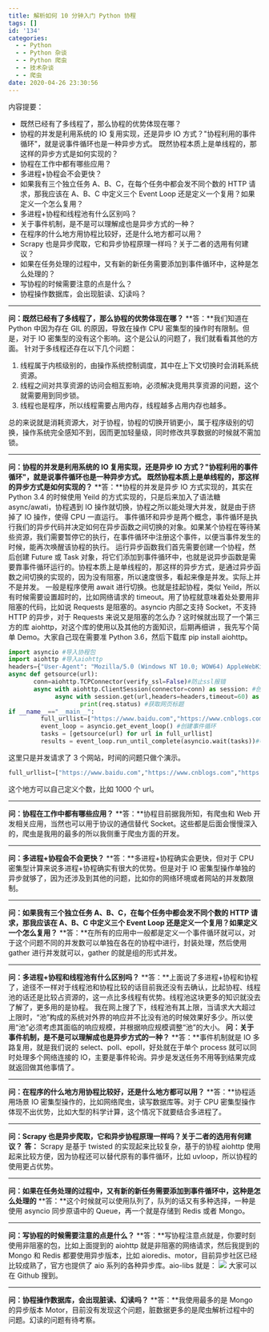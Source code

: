 ```yaml
---
title: 解析如何 10 分钟入门 Python 协程
tags: []
id: '134'
categories:
  - - Python
  - - Python 杂谈
  - - Python 爬虫
  - - 技术杂谈
  - - 爬虫
date: 2020-04-26 23:30:56
---
```


内容提要：

*   既然已经有了多线程了，那么协程的优势体现在哪？
*   协程的并发是利用系统的 IO 复用实现，还是异步 IO 方式？"协程利用的事件循环"，就是说事件循环也是一种异步方式。 既然协程本质上是单线程的，那这样的异步方式是如何实现的？
*   协程在工作中都有哪些应用？
*   多进程+协程会不会更快？
*   如果我有三个独立任务 A、B、C，在每个任务中都会发不同个数的 HTTP 请求，那我应该在 A、B、C 中定义三个 Event Loop 还是定义一个复用？如果定义一个怎么复用？
*   多进程+协程和线程池有什么区别吗？
*   关于事件机制，是不是可以理解成也是异步方式的一种？
*   在程序的什么地方用协程比较好，还是什么地方都可以用？
*   Scrapy 也是异步爬取，它和异步协程原理一样吗？关于二者的选用有何建议？
*   如果在任务处理的过程中，又有新的新任务需要添加到事件循环中，这种是怎么处理的？
*   写协程的时候需要注意的点是什么？
*   协程操作数据库，会出现脏读、幻读吗？

* * *

**问：既然已经有了多线程了，那么协程的优势体现在哪？** **答：**我们知道在 Python 中因为存在 GIL 的原因，导致在操作 CPU 密集型的操作时有限制。但是，对于 IO 密集型的没有这个影响。这个是公认的问题了，我们就看看其他的方面。 针对于多线程还存在以下几个问题：

1.  线程属于内核级别的，由操作系统控制调度，其中在上下文切换时会消耗系统资源。
2.  线程之间对共享资源的访问会相互影响，必须解决竞用共享资源的问题，这个就需要用到同步锁。
3.  线程也是程序，所以线程需要占用内存，线程越多占用内存也越多。

总的来说就是消耗资源大，对于协程，协程的切换开销更小，属于程序级别的切换，操作系统完全感知不到，因而更加轻量级，同时修改共享数据的时候就不需加锁。

* * *

**问：协程的并发是利用系统的 IO 复用实现，还是异步 IO 方式？"协程利用的事件循环"，就是说事件循环也是一种异步方式。 既然协程本质上是单线程的，那这样的异步方式是如何实现的？** **答：**协程的并发是异步 IO 方式实现的，其实在 Python 3.4 的时候使用 Yeild 的方式实现的，只是后来加入了语法糖 async/awati，协程遇到 IO 操作就切换，协程之所以能处理大并发，就是由于挤掉了 IO 操作，使得 CPU 一直运行。 事件循环和异步是两个概念，事件循环是执行我们的异步代码并决定如何在异步函数之间切换的对象。如果某个协程在等待某些资源，我们需要暂停它的执行，在事件循环中注册这个事件，以便当事件发生的时候，能再次唤醒该协程的执行。 运行异步函数我们首先需要创建一个协程，然后创建 Future 或 Task 对象，将它们添加到事件循环中，也就是说异步函数是需要靠事件循环运行的。协程本质上是单线程的，那这样的异步方式，是通过异步函数之间切换的实现的，因为没有阻塞，所以速度很多，看起来像是并发。实际上并不是并发。 一般是程序使用 await 进行切换。也就是挂起协程，类似 Yeild，所以有时候需要设置超时的，比如网络请求的 timeout。用了协程就意味着处处要用非阻塞的代码，比如说 Requests 是阻塞的。asyncio 内部之支持 Socket，不支持 HTTP 的异步，对于 Requests 来说又是阻塞的怎么办？这时候就出现了一个第三方的库 aiohttp，对这个库的使用以及其他的方面知识，后期再细讲 ，我先写个简单 Demo。大家自己现在需要准 Python 3.6，然后下载库 pip install aiohttp。

```python
import asyncio #导入协程包
import aiohttp #导入aiohttp
headers={"User-Agent": "Mozilla/5.0 (Windows NT 10.0; WOW64) AppleWebKit/537.36 KHTML, like Gecko) Chrome/67.0.3396.99 Safari/537.36"}
async def getsource(url):
       conn=aiohttp.TCPConnector(verify_ssl=False)#防止ssl报错
       async with aiohttp.ClientSession(connector=conn) as session: #创建session
             async with session.get(url,headers=headers,timeout=60) as req: #获得请求
                    print(req.status) #获取网页标题
if __name__=="__main__":
         full_urllist=["https://www.baidu.com","https://www.cnblogs.com","https://www.jianshu.com"]
         event_loop = asyncio.get_event_loop() #创建事件循环
         tasks = [getsource(url) for url in full_urllist]
         results = event_loop.run_until_complete(asyncio.wait(tasks))#等待任务结束
```

这里只是并发请求了 3 个网站，时间的问题只做个演示。

```python
full_urllist=["https://www.baidu.com","https://www.cnblogs.com","https://www.jianshu.com"]
```

这个地方可以自己定义个数，比如 1000 个 url。

* * *

**问：协程在工作中都有哪些应用？** **答：**协程目前据我所知，有爬虫和 Web 开发相关应用，当然也可以用于协议的通信替代 Socket。这些都是后面会慢慢深入的，爬虫是我用的最多的所以我侧重于爬虫方面的开发。

* * *

**问：多进程+协程会不会更快？** **答：**多进程+协程确实会更快，但对于 CPU 密集型计算来说多进程+协程确实有很大的优势。但是对于 IO 密集型操作单独的异步就够了，因为还涉及到其他的问题，比如你的网络环境或者网站的并发数限制。

* * *

**问：如果我有三个独立任务 A、B、C，在每个任务中都会发不同个数的 HTTP 请求，那我应该在 A、B、C 中定义三个 Event Loop 还是定义一个复用？如果定义一个怎么复用？** **答：**在所有的应用中一般都是定义一个事件循环就可以，对于这个问题不同的并发数可以单独在各在的协程中进行，封装处理，然后使用 gather 进行并发就可以，gather 的就是组的形式并发。

* * *

**问：多进程+协程和线程池有什么区别吗？** **答：**上面说了多进程+协程和协程了，途径不一样对于线程池和协程比较的话目前我还没有去确认，比起协程、线程池的话还是比较占资源的，这一点比多线程有优势。线程池这块更多的知识就没去了解了，更多用的是协程。 我在网上搜了下，线程池有其上限，当请求大大超过上限时，“池”构成的系统对外界的响应并不比没有池的时候效果好多少。所以使用“池”必须考虑其面临的响应规模，并根据响应规模调整“池”的大小。 **问：关于事件机制，是不是可以理解成也是异步方式的一种？** **答：**事件机制就是 IO 多路复用，就是我们说的 select、poll、epoll，好处就在于单个 process 就可以同时处理多个网络连接的 IO，主要是事件轮询。异步是发送任务不用等到结果完成就返回做其他事情了。

* * *

**问：在程序的什么地方用协程比较好，还是什么地方都可以用？** **答：**协程适用场景 IO 密集型操作的，比如网络爬虫，读写数据库等。对于 CPU 密集型操作体现不出优势，比如大型的科学计算，这个情况下就要结合多进程了。

* * *

**问：Scrapy 也是异步爬取，它和异步协程原理一样吗？关于二者的选用有何建议？** **答：** Scrapy 是基于 twisted 的实现起来比较复杂，基于的协程 aiohttp 使用起来比较方便，因为协程还可以替代原有的事件循环，比如 uvloop，所以协程的使用更占优势。

* * *

**问：如果在任务处理的过程中，又有新的新任务需要添加到事件循环中，这种是怎么处理的** **答：**这个时候就可以使用队列了，队列的话又有多种选择，一种是使用 asyncio 同步原语中的 Queue，再一个就是存储到 Redis 或者 Mongo。

* * *

**问：写协程的时候需要注意的点是什么？** **答：**写协程注意点就是，你要时刻使用非阻塞的包，比如上面提到的 aiohttp 就是非阻塞的网络请求，然后我提到的 Mongo 和 Redis 都要使用异步版本，比如 aioredis、motor，目前异步社区已经比较成熟了，官方也提供了 aio 系列的各种异步库。aio-libs 就是： ![](https://images-aiyc-1301641396.cos.ap-guangzhou.myqcloud.com/20200704095654.jpeg) 大家可以在 Github 搜到。

* * *

**问：协程操作数据库，会出现脏读、幻读吗？** **答：**我使用最多的是 Mongo 的异步版本 Motor，目前没有发现这个问题，脏数据更多的是爬虫解析过程中的问题。幻读的问题有待考察。